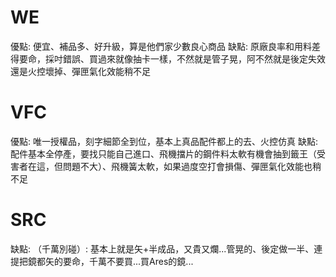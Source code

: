 # WE
優點:   便宜、補品多、好升級，算是他們家少數良心商品
缺點:   原廠良率和用料差得要命，採吋錯誤、買過來就像抽卡一樣，不然就是管子晃，阿不然就是後定失效還是火控壞掉、彈匣氣化效能稍不足

# VFC
優點: 唯一授權品，刻字細節全到位，基本上真品配件都上的去、火控仿真
缺點: 配件基本全停產，要找只能自己進口、飛機擋片的鋼件料太軟有機會抽到籤王（受害者在這，但問題不大）、飛機簧太軟，如果過度空打會損傷、彈匣氣化效能也稍不足

# SRC
缺點: （千萬別碰）: 基本上就是矢+半成品，又貴又爛...管晃的、後定做一半、連提把鏡都矢的要命，千萬不要買...買Ares的鏡...